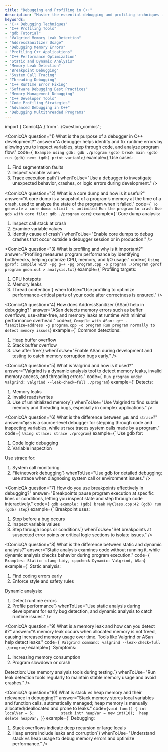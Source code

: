 ```yaml
---
title: "Debugging and Profiling in C++"
description: "Master the essential debugging and profiling techniques in C++ to efficiently identify, diagnose, and fix runtime errors and optimize application performance. Learn to use tools like gdb, Valgrind, AddressSanitizer, and more."
keywords:
- "C++ Debugging Techniques"
- "C++ Profiling Tools"
- "gdb Tutorial"
- "Valgrind Memory Leak Detection"
- "AddressSanitizer Usage"
- "Debugging Memory Errors"
- "Profiling C++ Applications"
- "C++ Performance Optimization"
- "Static and Dynamic Analysis"
- "Memory Leak Detection"
- "Breakpoint Debugging"
- "System Call Tracing"
- "Threading Debugging"
- "C++ Runtime Error Fixing"
- "Software Debugging Best Practices"
- "Memory Management Debugging"
- "C++ Developer Tools"
- "Code Profiling Strategies"
- "Advanced Debugging in C++"
- "Debugging Multithreaded Programs"
---
```

import { ComicQA } from '../Question_comics' ;


<ComicQA
  question="1) What is the purpose of a debugger in C++ development?"
  answer="A debugger helps identify and fix runtime errors by allowing you to inspect variables, step through code, and analyze program flow."
  code={` Example using gdb:
 gdb ./program
(gdb) break main
(gdb) run
(gdb) next
(gdb) print variable`}
  example={`Use cases:
 1. Find segmentation faults
 2. Inspect variable values
 3. Trace execution path`}
  whenToUse="Use a debugger to investigate unexpected behavior, crashes, or logic errors during development."
/>

<ComicQA
  question="2) What is a core dump and how is it useful?"
  answer="A core dump is a snapshot of a program’s memory at the time of a crash, used to analyze the state of the program when it failed."
  code={` To generate a core dump:
 ulimit -c unlimited
 Run the program to crash
 Use gdb with core file:
 gdb ./program core`}
  example={` Core dump analysis:
 1. Inspect call stack at crash
 2. Examine variable values
 3. Identify cause of crash`}
  whenToUse="Enable core dumps to debug crashes that occur outside a debugger session or in production."
/>

<ComicQA
  question="3) What is profiling and why is it important?"
  answer="Profiling measures program performance by identifying bottlenecks, helping optimize CPU, memory, and I/O usage."
  code={` Using gprof:
 Compile with -pg
 g++ -pg program.cpp -o program
 ./program
 gprof program gmon.out > analysis.txt`}
  example={` Profiling targets:
 1. CPU hotspots
 2. Memory leaks
 3. Thread contention`}
  whenToUse="Use profiling to optimize performance-critical parts of your code after correctness is ensured."
/>

<ComicQA
  question="4) How does AddressSanitizer (ASan) help in debugging?"
  answer="ASan detects memory errors such as buffer overflows, use-after-free, and memory leaks at runtime with minimal performance overhead."
  code={` Compile with ASan:
 g++ -fsanitize=address -g program.cpp -o program
 Run program normally to detect memory issues`}
  example={` Common detections:
 1. Heap buffer overflow
 2. Stack buffer overflow
 3. Use after free`}
  whenToUse="Enable ASan during development and testing to catch memory corruption bugs early."
/>

<ComicQA
  question="5) What is Valgrind and how is it used?"
  answer="Valgrind is a dynamic analysis tool to detect memory leaks, invalid memory access, and threading errors."
  code={` Run program under Valgrind:
 valgrind --leak-check=full ./program`}
  example={` Detects:
 1. Memory leaks
 2. Invalid reads/writes
 3. Use of uninitialized memory`}
  whenToUse="Use Valgrind to find subtle memory and threading bugs, especially in complex applications."
/>

<ComicQA
  question="6) What is the difference between `gdb` and `strace`?"
  answer="`gdb` is a source-level debugger for stepping through code and inspecting variables, while `strace` traces system calls made by a program."
  code={` Using strace:
 strace ./program`}
  example={` Use gdb for:
 1. Code logic debugging
 2. Variable inspection

 Use strace for:
 1. System call monitoring
 2. File/network debugging`}
  whenToUse="Use gdb for detailed debugging; use strace when diagnosing system call or environment issues."
/>

<ComicQA
  question="7) How do you use breakpoints effectively in debugging?"
  answer="Breakpoints pause program execution at specific lines or conditions, letting you inspect state and step through code interactively."
  code={` gdb example:
 (gdb) break MyClass.cpp:42
 (gdb) run
 (gdb) step`}
  example={` Breakpoint uses:
 1. Stop before a bug occurs
 2. Inspect variable values
 3. Step through loops or conditions`}
  whenToUse="Set breakpoints at suspected error points or critical logic sections to isolate issues."
/>

<ComicQA
  question="8) What is the difference between static and dynamic analysis?"
  answer="Static analysis examines code without running it, while dynamic analysis checks behavior during program execution."
  code={` Examples:
 Static: clang-tidy, cppcheck
 Dynamic: Valgrind, ASan`}
  example={` Static analysis:
 1. Find coding errors early
 2. Enforce style and safety rules

 Dynamic analysis:
 1. Detect runtime errors
 2. Profile performance`}
  whenToUse="Use static analysis during development for early bug detection, and dynamic analysis to catch runtime issues."
/>

<ComicQA
  question="9) What is a memory leak and how can you detect it?"
  answer="A memory leak occurs when allocated memory is not freed, causing increased memory usage over time. Tools like Valgrind or ASan help detect leaks."
  code={` Valgrind command:
 valgrind --leak-check=full ./program`}
  example={` Symptoms:
 1. Increasing memory consumption
 2. Program slowdown or crash

 Detection:
 Use memory analysis tools during testing.`}
  whenToUse="Run leak detection tools regularly to maintain stable memory usage and avoid crashes."
/>

<ComicQA
  question="10) What is stack vs heap memory and their relevance in debugging?"
  answer="Stack memory stores local variables and function calls, automatically managed; heap memory is manually allocated/deallocated and prone to leaks."
  code={`void func() {
    int localVar = 5;            stack
    int* heapVar = new int(10);  heap
    delete heapVar;
}`}
  example={` Debugging:
 1. Stack overflows indicate deep recursion or large locals
 2. Heap errors include leaks and corruption`}
  whenToUse="Understand stack vs heap usage to debug memory errors and optimize performance."
/>
